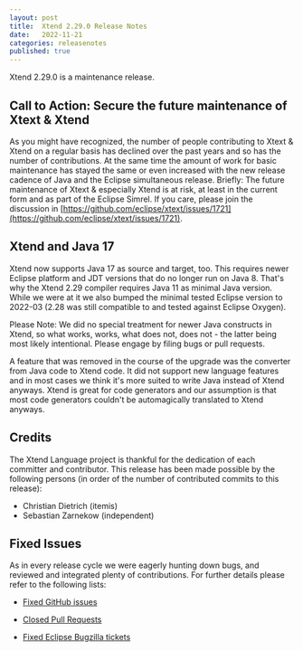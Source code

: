 ```yaml
---
layout: post
title:  Xtend 2.29.0 Release Notes
date:   2022-11-21
categories: releasenotes
published: true
---
```


Xtend 2.29.0 is a maintenance release.

## Call to Action: Secure the future maintenance of Xtext & Xtend

As you might have recognized, the number of people contributing to Xtext & Xtend on a regular basis has declined over the past years and so has the number of contributions. At the same time the amount of work for basic maintenance has stayed the same or even increased with the new release cadence of Java and the Eclipse simultaneous release. Briefly: The future maintenance of Xtext & especially Xtend is at risk, at least in the current form and as part of the Eclipse Simrel. If you care, please join the discussion in [https://github.com/eclipse/xtext/issues/1721](https://github.com/eclipse/xtext/issues/1721).

## Xtend and Java 17
Xtend now supports Java 17 as source and target, too. This requires newer Eclipse platform and JDT versions that do no longer run on Java 8. That's why the Xtend 2.29 compiler requires Java 11 as minimal Java version. While we were at it we also bumped the minimal tested Eclipse version to 2022-03 (2.28 was still compatible to and tested against Eclipse Oxygen).

Please Note: We did no special treatment for newer Java constructs in Xtend, so what works, works, what does not, does not - the latter being most likely intentional. Please engage by filing bugs or pull requests.

A feature that was removed in the course of the upgrade was the converter from Java code to Xtend code. It did not support new language features and in most cases we think it's more
suited to write Java instead of Xtend anyways. Xtend is great for code generators and our assumption is that most code generators couldn't be automagically translated to Xtend anyways.


## Credits

The Xtend Language project is thankful for the dedication of each committer and contributor. This release has been made possible by the following persons (in order of the number of contributed commits to this release):

- Christian Dietrich (itemis)
- Sebastian Zarnekow (independent)

## Fixed Issues

As in every release cycle we were eagerly hunting down bugs, and reviewed and integrated plenty of contributions. For further details please refer to the following lists:

* [Fixed GitHub issues](https://github.com/search?q=is%3Aissue+milestone%3ARelease_2.29+is%3Aclosed+repo%3Aeclipse%2Fxtext-xtend&type=Issues)

* [Closed Pull Requests](https://github.com/search?q=is%3Apr+milestone%3ARelease_2.29+is%3Aclosed+repo%3Aeclipse%2Fxtext-xtend&type=Issues)

* [Fixed Eclipse Bugzilla tickets](https://bugs.eclipse.org/bugs/buglist.cgi?bug_status=RESOLVED&bug_status=VERIFIED&bug_status=CLOSED&classification=Modeling&classification=Tools&columnlist=product%2Ccomponent%2Cassigned_to%2Cbug_status%2Cresolution%2Cshort_desc%2Cchangeddate%2Ckeywords&f0=OP&f1=OP&f3=CP&f4=CP&known_name=Xtext%202.29&list_id=16618269&product=TMF&product=Xtend&query_based_on=Xtext%202.29&query_format=advanced&status_whiteboard=v2.29&status_whiteboard_type=allwordssubstr)
